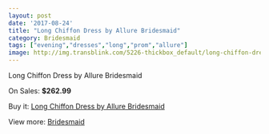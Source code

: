 ```yaml
---
layout: post
date: '2017-08-24'
title: "Long Chiffon Dress by Allure Bridesmaid"
category: Bridesmaid
tags: ["evening","dresses","long","prom","allure"]
image: http://img.transblink.com/5226-thickbox_default/long-chiffon-dress-by-allure-bridesmaid.jpg
---
```

Long Chiffon Dress by Allure Bridesmaid

On Sales: **$262.99**
<a href="https://www.transblink.com/en/bridesmaid/1650-long-chiffon-dress-by-allure-bridesmaid.html"><amp-img layout="responsive" width="600" height="600" src="//img.transblink.com/5226-thickbox_default/long-chiffon-dress-by-allure-bridesmaid.jpg" alt="Long Chiffon Dress by Allure Bridesmaid 0" /></a>

Buy it: [Long Chiffon Dress by Allure Bridesmaid](https://www.transblink.com/en/bridesmaid/1650-long-chiffon-dress-by-allure-bridesmaid.html "Long Chiffon Dress by Allure Bridesmaid")

View more: [Bridesmaid](https://www.transblink.com/en/4-bridesmaid "Bridesmaid")